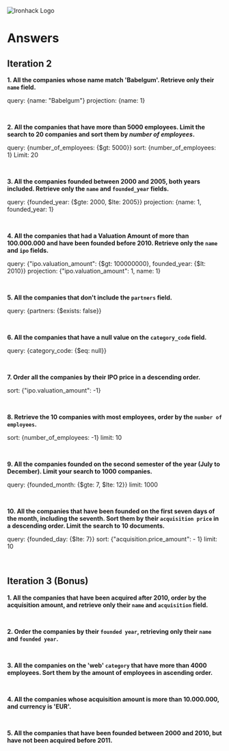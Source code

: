 ![Ironhack Logo](https://i.imgur.com/1QgrNNw.png)

# Answers

## Iteration 2

**1. All the companies whose name match 'Babelgum'. Retrieve only their `name` field.**

<!-- Your Query Goes Here -->
query: {name: "Babelgum"}
projection: {name: 1}

<br>

**2. All the companies that have more than 5000 employees. Limit the search to 20 companies and sort them by *number of employees*.**

<!-- Your Query Goes Here -->
query: {number_of_employees: {$gt: 5000}}
sort: {number_of_employees: 1}
Limit: 20

<br>

**3. All the companies founded between 2000 and 2005, both years included. Retrieve only the `name` and `founded_year` fields.**

<!-- Your Query Goes Here -->
query: {founded_year: {$gte: 2000, $lte: 2005}}
projection: {name: 1, founded_year: 1}

<br>

**4. All the companies that had a Valuation Amount of more than 100.000.000 and have been founded before 2010. Retrieve only the `name` and `ipo` fields.**

<!-- Your Query Goes Here -->
query: {"ipo.valuation_amount": {$gt: 100000000}, founded_year: {$lt: 2010}}
projection: {"ipo.valuation_amount": 1, name: 1}

<br>

**5. All the companies that don't include the `partners` field.**

<!-- Your Query Goes Here -->
query: {partners: {$exists: false}}


<br>

**6. All the companies that have a null value on the `category_code` field.**

<!-- Your Query Goes Here -->
query: {category_code: {$eq: null}}

<br>

**7. Order all the companies by their IPO price in a descending order.**

<!-- Your Query Goes Here -->
sort: {"ipo.valuation_amount": -1}

<br>

**8. Retrieve the 10 companies with most employees, order by the `number of employees`.**

<!-- Your Query Goes Here -->
sort: {number_of_employees: -1}
limit: 10

<br>

**9. All the companies founded on the second semester of the year (July to December). Limit your search to 1000 companies.**

<!-- Your Query Goes Here -->
query: {founded_month: {$gte: 7, $lte: 12}}
limit: 1000

<br>

**10. All the companies that have been founded on the first seven days of the month, including the seventh. Sort them by their `acquisition price` in a descending order. Limit the search to 10 documents.**

<!-- Your Query Goes Here -->
query: {founded_day: {$lte: 7}}
sort: {"acquisition.price_amount": - 1}
limit: 10

<br>

## Iteration 3 (Bonus)

**1. All the companies that have been acquired after 2010, order by the acquisition amount, and retrieve only their `name` and `acquisition` field.**

<!-- Your Query Goes Here -->

<br>

**2. Order the companies by their `founded year`, retrieving only their `name` and `founded year`.**

<!-- Your Query Goes Here -->

<br>

**3. All the companies on the 'web' `category` that have more than 4000 employees. Sort them by the amount of employees in ascending order.**

<!-- Your Query Goes Here -->

<br>

**4. All the companies whose acquisition amount is more than 10.000.000, and currency is 'EUR'.**

<!-- Your Query Goes Here -->

<br>

**5. All the companies that have been founded between 2000 and 2010, but have not been acquired before 2011.**

<!-- Your Query Goes Here -->

<br>
